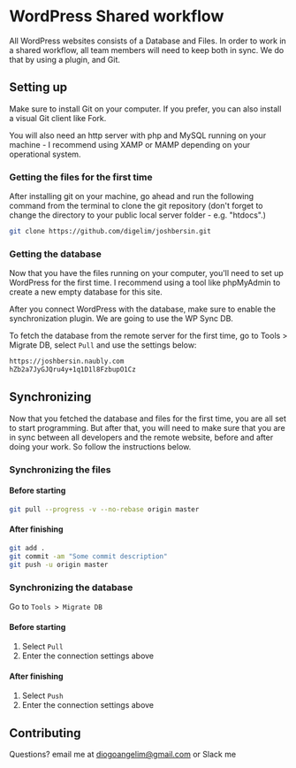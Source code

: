 # WordPress Shared workflow

All WordPress websites consists of a Database and Files. In order to work in a shared workflow, all team members will need to keep both in sync. We do that by using a plugin, and Git.

## Setting up

Make sure to install Git on your computer. If you prefer, you can also install a visual Git client like Fork.

You will also need an http server with php and MySQL running on your machine - I recommend using XAMP or MAMP depending on your operational system.


### Getting the files for the first time

After installing git on your machine, go ahead and run the following command from the terminal to clone the git repository (don't forget to change the directory to your public local server folder - e.g. "htdocs".)

```bash
git clone https://github.com/digelim/joshbersin.git
```

### Getting the database

Now that you have the files running on your computer, you'll need to set up WordPress for the first time. I recommend using a tool like phpMyAdmin to create a new empty database for this site.

After you connect WordPress with the database, make sure to enable the synchronization plugin. We are going to use the WP Sync DB.

To fetch the database from the remote server for the first time, go to Tools > Migrate DB, select ```Pull``` and use the settings below:

```html
https://joshbersin.naubly.com
hZb2a7JyGJQru4y+1q1D1l8FzbupO1Cz
```


## Synchronizing

Now that you fetched the database and files for the first time, you are all set to start programming. But after that, you will need to make sure that you are in sync between all developers and the remote website, before and after doing your work. So follow the instructions below.

### Synchronizing the files

#### Before starting

```bash
git pull --progress -v --no-rebase origin master
```

#### After finishing
```bash
git add .
git commit -am "Some commit description"
git push -u origin master
```

### Synchronizing the database

Go to ```Tools > Migrate DB```

#### Before starting

1. Select ```Pull```
2. Enter the connection settings above

#### After finishing

1. Select ```Push```
2. Enter the connection settings above

## Contributing
Questions? email me at diogoangelim@gmail.com or Slack me

